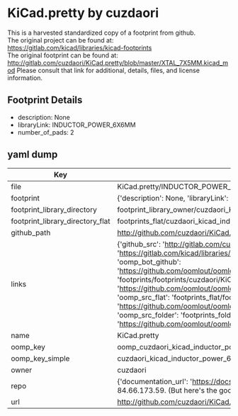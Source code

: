 # KiCad.pretty by cuzdaori  
This is a harvested standardized copy of a footprint from github.  
The original project can be found at:  
https://gitlab.com/kicad/libraries/kicad-footprints  
The original footprint can be found at:
http://gitlab.com/cuzdaori/KiCad.pretty/blob/master/XTAL_7X5MM.kicad_mod
Please consult that link for additional, details, files, and license information.  
## Footprint Details
* description: None  
* libraryLink: INDUCTOR_POWER_6X6MM  
* number_of_pads: 2  
## yaml dump  
| Key | Value |  
| --- | --- |  
| file | KiCad.pretty/INDUCTOR_POWER_6X6MM.kicad_mod |  
| footprint | {'description': None, 'libraryLink': 'INDUCTOR_POWER_6X6MM', 'number_of_pads': 2} |  
| footprint_library_directory | footprint_library_owner/cuzdaori_KiCad.pretty |  
| footprint_library_directory_flat | footprints_flat/cuzdaori_kicad_inductor_power_6x6mm/working |  
| github_path | http://github.com/cuzdaori/KiCad.pretty/blob/master/INDUCTOR_POWER_6X6MM.kicad_mod |  
| links | {'github_src': 'http://gitlab.com/cuzdaori/KiCad.pretty/blob/master/XTAL_7X5MM.kicad_mod', 'github_src_repo': 'https://gitlab.com/kicad/libraries/kicad-footprints', 'oomp_bot': 'footprints/cuzdaori_kicad_inductor_power_6x6mm/working', 'oomp_bot_github': 'https://github.com/oomlout/oomlout_oomp_footprint_bot/tree/main/footprints/cuzdaori_kicad_inductor_power_6x6mm/working', 'oomp_doc': 'footprints/footprints/cuzdaori/KiCad/INDUCTOR_POWER_6X6MM/working/', 'oomp_doc_github': 'https://github.com/oomlout/oomlout_oomp_footprint_doc/tree/main/footprints/footprints/cuzdaori/KiCad/INDUCTOR_POWER_6X6MM/working', 'oomp_src_flat': 'footprints_flat/footprints_flat/cuzdaori_kicad_inductor_power_6x6mm/working', 'oomp_src_flat_github': 'https://github.com/oomlout/oomlout_oomp_footprint_src/tree/main/footprints_flat/cuzdaori_kicad_inductor_power_6x6mm/working', 'oomp_src_folder': 'footprints_folder/footprints_folder/cuzdaori/KiCad/INDUCTOR_POWER_6X6MM/working', 'oomp_src_folder_github': 'https://github.com/oomlout/oomlout_oomp_footprint_src/tree/main/footprints_folder/cuzdaori/KiCad/INDUCTOR_POWER_6X6MM/working'} |  
| name | KiCad.pretty |  
| oomp_key | oomp_cuzdaori_kicad_inductor_power_6x6mm |  
| oomp_key_simple | cuzdaori_kicad_inductor_power_6x6mm |  
| owner | cuzdaori |  
| repo | {'documentation_url': 'https://docs.github.com/rest/overview/resources-in-the-rest-api#rate-limiting', 'message': "API rate limit exceeded for 84.66.173.59. (But here's the good news: Authenticated requests get a higher rate limit. Check out the documentation for more details.)"} |  
| url | http://github.com/cuzdaori/KiCad.pretty |  

